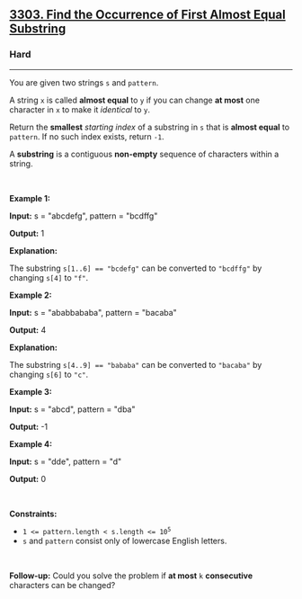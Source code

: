 <h2><a href="https://leetcode.com/problems/find-the-occurrence-of-first-almost-equal-substring/">3303. Find the Occurrence of First Almost Equal Substring</a></h2><h3>Hard</h3><hr><div><p>You are given two strings <code>s</code> and <code>pattern</code>.</p>

<p>A string <code>x</code> is called <strong>almost equal</strong> to <code>y</code> if you can change <strong>at most</strong> one character in <code>x</code> to make it <em>identical</em> to <code>y</code>.</p>

<p>Return the <strong>smallest</strong> <em>starting index</em> of a <span data-keyword="substring-nonempty">substring</span> in <code>s</code> that is <strong>almost equal</strong> to <code>pattern</code>. If no such index exists, return <code>-1</code>.</p>
A <strong>substring</strong> is a contiguous <b>non-empty</b> sequence of characters within a string.
<p>&nbsp;</p>
<p><strong class="example">Example 1:</strong></p>

<div class="example-block">
<p><strong>Input:</strong> <span class="example-io">s = "abcdefg", pattern = "bcdffg"</span></p>

<p><strong>Output:</strong> <span class="example-io">1</span></p>

<p><strong>Explanation:</strong></p>

<p>The substring <code>s[1..6] == "bcdefg"</code> can be converted to <code>"bcdffg"</code> by changing <code>s[4]</code> to <code>"f"</code>.</p>
</div>

<p><strong class="example">Example 2:</strong></p>

<div class="example-block">
<p><strong>Input:</strong> <span class="example-io">s = "ababbababa", pattern = "bacaba"</span></p>

<p><strong>Output:</strong> <span class="example-io">4</span></p>

<p><strong>Explanation:</strong></p>

<p>The substring <code>s[4..9] == "bababa"</code> can be converted to <code>"bacaba"</code> by changing <code>s[6]</code> to <code>"c"</code>.</p>
</div>

<p><strong class="example">Example 3:</strong></p>

<div class="example-block">
<p><strong>Input:</strong> <span class="example-io">s = "abcd", pattern = "dba"</span></p>

<p><strong>Output:</strong> <span class="example-io">-1</span></p>
</div>

<p><strong class="example">Example 4:</strong></p>

<div class="example-block">
<p><strong>Input:</strong> <span class="example-io">s = "dde", pattern = "d"</span></p>

<p><strong>Output:</strong> <span class="example-io">0</span></p>
</div>

<p>&nbsp;</p>
<p><strong>Constraints:</strong></p>

<ul>
	<li><code>1 &lt;= pattern.length &lt; s.length &lt;= 10<sup>5</sup></code></li>
	<li><code>s</code> and <code>pattern</code> consist only of lowercase English letters.</li>
</ul>

<p>&nbsp;</p>
<strong>Follow-up:</strong> Could you solve the problem if <strong>at most</strong> <code>k</code> <strong>consecutive</strong> characters can be changed?</div>